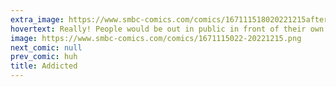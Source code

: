 ```yaml
---
extra_image: https://www.smbc-comics.com/comics/167111518020221215after.png
hovertext: Really! People would be out in public in front of their own friends just mainlining Internet like it was normal!
image: https://www.smbc-comics.com/comics/1671115022-20221215.png
next_comic: null
prev_comic: huh
title: Addicted
---
```


